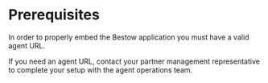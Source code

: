 # Prerequisites

In order to properly embed the Bestow application you must have a valid agent URL.

<aside class="warning"> If you need an agent URL, contact your partner management representative to complete your setup with the agent
operations team. </aside>